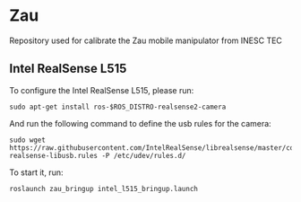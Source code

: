 # Zau
Repository used for calibrate the Zau mobile manipulator from INESC TEC


## Intel RealSense L515

To configure the Intel RealSense L515, please run:

```
sudo apt-get install ros-$ROS_DISTRO-realsense2-camera
```

And run the following command to define the usb rules for the camera:

```
sudo wget https://raw.githubusercontent.com/IntelRealSense/librealsense/master/config/99-realsense-libusb.rules -P /etc/udev/rules.d/
```

To start it, run:

```
roslaunch zau_bringup intel_l515_bringup.launch
```